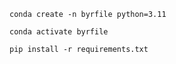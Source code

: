 
```
conda create -n byrfile python=3.11
```

```
conda activate byrfile
```

```
pip install -r requirements.txt
```

